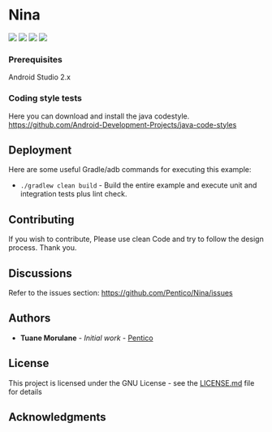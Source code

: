 # Nina

![](https://github.com/Pentico/github-data/blob/master/Nina/welcome.png)
![](https://github.com/Pentico/github-data/blob/master/Nina/Screenshot_2016-10-18-23-38-09.png)
![](https://github.com/Pentico/github-data/blob/master/Nina/Screenshot_2016-10-18-23-58-44.png)
![](https://github.com/Pentico/github-data/blob/master/Nina/Screenshot_2016-10-19-21-54-25.png)

### Prerequisites

Android Studio 2.x

### Coding style tests

Here you can download and install the java codestyle.
https://github.com/Android-Development-Projects/java-code-styles


## Deployment

Here are some useful Gradle/adb commands for executing this example:

 * `./gradlew clean build` - Build the entire example and execute unit and integration tests plus lint check.
 

## Contributing
If you wish to contribute, Please use clean Code and try to follow the design process. Thank you.

Discussions
-----------------

Refer to the issues section: https://github.com/Pentico/Nina/issues

## Authors

* **Tuane Morulane** - *Initial work* - [Pentico](https://github.com/Pentico)

## License

This project is licensed under the GNU License - see the [LICENSE.md](LICENSE.md) file for details

## Acknowledgments
